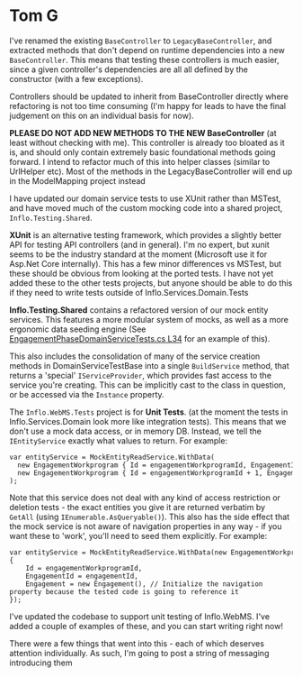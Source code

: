 # Tom G

I've renamed the existing `BaseController` to `LegacyBaseController`, and extracted methods that don't depend on runtime dependencies into a new `BaseController`. This means that testing these controllers is much easier, since a given controller's dependencies are all all defined by the constructor (with a few exceptions).

Controllers should be updated to inherit from BaseController directly where refactoring is not too time consuming (I'm happy for leads to have the final judgement on this on an individual basis for now).

**PLEASE DO NOT ADD NEW METHODS TO THE NEW BaseController** (at least without checking with me). This controller is already too bloated as it is, and should only contain extremely basic foundational methods going forward. I intend to refactor much of this into helper classes (similar to UrlHelper etc). Most of the methods in the LegacyBaseController will end up in the ModelMapping project instead

I have updated our domain service tests to use XUnit rather than MSTest, and have moved much of the custom mocking code into a shared project, `Inflo.Testing.Shared`.

**XUnit** is an alternative testing framework, which provides a slightly better API for testing API controllers (and in general). I'm no expert, but xunit seems to be the industry standard at the moment (Microsoft use it for Asp.Net Core internally).
This has a few minor differences vs MSTest, but these should be obvious from looking at the ported tests. I have not yet added these to the other tests projects, but anyone should be able to do this if they need to write tests outside of Inflo.Services.Domain.Tests

**Inflo.Testing.Shared** contains a refactored version of our mock entity services. This features a more modular system of mocks, as well as a more ergonomic data seeding engine (See [EngagementPhaseDomainServiceTests.cs L34](https://gitlab.com/inflo/audit/-/blob/ccf0d73e9cfc07be09396360f6dca559d3bc1a4f/ION/src/Inflo.Services.Domain.Tests/Tests/EngagementPhaseDomainServiceTests.cs#L34) for an example of this).

This also includes the consolidation of many of the service creation methods in DomainServiceTestBase into a single `BuildService` method, that returns a 'special' `IServiceProvider`, which provides fast access to the service you're creating. This can be implicitly cast to the class in question, or be accessed via the `Instance` property.

The `Inflo.WebMS.Tests` project is for **Unit Tests**. (at the moment the tests in Inflo.Services.Domain look more like integration tests). This means that we don't use a mock data access, or in memory DB. Instead, we tell the `IEntityService` exactly what values to return. For example:

```
var entityService = MockEntityReadService.WithData(
  new EngagementWorkprogram { Id = engagementWorkprogramId, EngagementId = engagementId, },
  new EngagementWorkprogram { Id = engagementWorkprogramId + 1, EngagementId = engagementId, }
);

```

Note that this service does not deal with any kind of access restriction or deletion tests - the exact entities you give it are returned verbatim by `GetAll` (using `IEnumerable.AsQueryable()`). This also has the side effect that the mock service is not aware of navigation properties in any way - if you want these to 'work', you'll need to seed them explicitly. For example:

```
var entityService = MockEntityReadService.WithData(new EngagementWorkprogram 
{ 
    Id = engagementWorkprogramId, 
    EngagementId = engagementId, 
    Engagement = new Engagement(), // Initialize the navigation property because the tested code is going to reference it
});
```

I've updated the codebase to support unit testing of Inflo.WebMS. I've added a couple of examples of these, and you can start writing right now!

There were a few things that went into this - each of which deserves attention individually. As such, I'm going to post a string of messaging introducing them